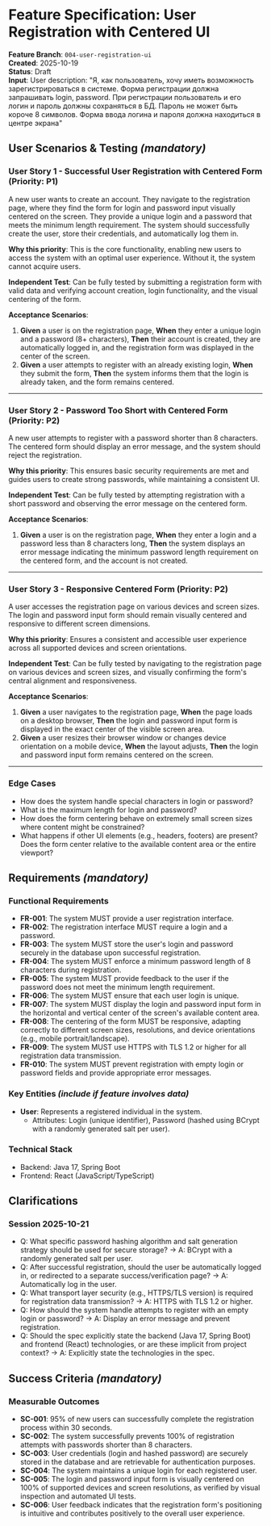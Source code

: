 # Feature Specification: User Registration with Centered UI

**Feature Branch**: `004-user-registration-ui`  
**Created**: 2025-10-19  
**Status**: Draft  
**Input**: User description: "Я, как пользователь, хочу иметь возможность зарегистрироваться в системе. Форма регистрации должна запрашивать login, password. При регистрации пользователь и его логин и пароль должны сохраняться в БД. Пароль не может быть короче 8 символов. Форма ввода логина и пароля должна находиться в центре экрана"

## User Scenarios & Testing *(mandatory)*

### User Story 1 - Successful User Registration with Centered Form (Priority: P1)

A new user wants to create an account. They navigate to the registration page, where they find the form for login and password input visually centered on the screen. They provide a unique login and a password that meets the minimum length requirement. The system should successfully create the user, store their credentials, and automatically log them in.

**Why this priority**: This is the core functionality, enabling new users to access the system with an optimal user experience. Without it, the system cannot acquire users.

**Independent Test**: Can be fully tested by submitting a registration form with valid data and verifying account creation, login functionality, and the visual centering of the form.

**Acceptance Scenarios**:

1. **Given** a user is on the registration page, **When** they enter a unique login and a password (8+ characters), **Then** their account is created, they are automatically logged in, and the registration form was displayed in the center of the screen.
2. **Given** a user attempts to register with an already existing login, **When** they submit the form, **Then** the system informs them that the login is already taken, and the form remains centered.

---

### User Story 2 - Password Too Short with Centered Form (Priority: P2)

A new user attempts to register with a password shorter than 8 characters. The centered form should display an error message, and the system should reject the registration.

**Why this priority**: This ensures basic security requirements are met and guides users to create strong passwords, while maintaining a consistent UI.

**Independent Test**: Can be fully tested by attempting registration with a short password and observing the error message on the centered form.

**Acceptance Scenarios**:

1. **Given** a user is on the registration page, **When** they enter a login and a password less than 8 characters long, **Then** the system displays an error message indicating the minimum password length requirement on the centered form, and the account is not created.

---

### User Story 3 - Responsive Centered Form (Priority: P2)

A user accesses the registration page on various devices and screen sizes. The login and password input form should remain visually centered and responsive to different screen dimensions.

**Why this priority**: Ensures a consistent and accessible user experience across all supported devices and screen orientations.

**Independent Test**: Can be fully tested by navigating to the registration page on various devices and screen sizes, and visually confirming the form's central alignment and responsiveness.

**Acceptance Scenarios**:

1. **Given** a user navigates to the registration page, **When** the page loads on a desktop browser, **Then** the login and password input form is displayed in the exact center of the visible screen area.
2. **Given** a user resizes their browser window or changes device orientation on a mobile device, **When** the layout adjusts, **Then** the login and password input form remains centered on the screen.

---

### Edge Cases

- How does the system handle special characters in login or password?
- What is the maximum length for login and password?
- How does the form centering behave on extremely small screen sizes where content might be constrained?
- What happens if other UI elements (e.g., headers, footers) are present? Does the form center relative to the available content area or the entire viewport?

## Requirements *(mandatory)*

### Functional Requirements

- **FR-001**: The system MUST provide a user registration interface.
- **FR-002**: The registration interface MUST require a login and a password.
- **FR-003**: The system MUST store the user's login and password securely in the database upon successful registration.
- **FR-004**: The system MUST enforce a minimum password length of 8 characters during registration.
- **FR-005**: The system MUST provide feedback to the user if the password does not meet the minimum length requirement.
- **FR-006**: The system MUST ensure that each user login is unique.
- **FR-007**: The system MUST display the login and password input form in the horizontal and vertical center of the screen's available content area.
- **FR-008**: The centering of the form MUST be responsive, adapting correctly to different screen sizes, resolutions, and device orientations (e.g., mobile portrait/landscape).
- **FR-009**: The system MUST use HTTPS with TLS 1.2 or higher for all registration data transmission.
- **FR-010**: The system MUST prevent registration with empty login or password fields and provide appropriate error messages.

### Key Entities *(include if feature involves data)*

- **User**: Represents a registered individual in the system.
    *   Attributes: Login (unique identifier), Password (hashed using BCrypt with a randomly generated salt per user).

### Technical Stack

- Backend: Java 17, Spring Boot
- Frontend: React (JavaScript/TypeScript)

## Clarifications

### Session 2025-10-21

- Q: What specific password hashing algorithm and salt generation strategy should be used for secure storage? → A: BCrypt with a randomly generated salt per user.
- Q: After successful registration, should the user be automatically logged in, or redirected to a separate success/verification page? → A: Automatically log in the user.
- Q: What transport layer security (e.g., HTTPS/TLS version) is required for registration data transmission? → A: HTTPS with TLS 1.2 or higher.
- Q: How should the system handle attempts to register with an empty login or password? → A: Display an error message and prevent registration.
- Q: Should the spec explicitly state the backend (Java 17, Spring Boot) and frontend (React) technologies, or are these implicit from project context? → A: Explicitly state the technologies in the spec.

## Success Criteria *(mandatory)*

### Measurable Outcomes

- **SC-001**: 95% of new users can successfully complete the registration process within 30 seconds.
- **SC-002**: The system successfully prevents 100% of registration attempts with passwords shorter than 8 characters.
- **SC-003**: User credentials (login and hashed password) are securely stored in the database and are retrievable for authentication purposes.
- **SC-004**: The system maintains a unique login for each registered user.
- **SC-005**: The login and password input form is visually centered on 100% of supported devices and screen resolutions, as verified by visual inspection and automated UI tests.
- **SC-006**: User feedback indicates that the registration form's positioning is intuitive and contributes positively to the overall user experience.